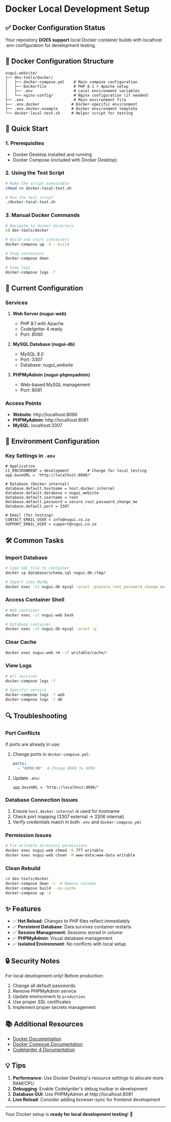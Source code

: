 # Docker Local Development Setup

## ✅ Docker Configuration Status

Your repository **DOES support** local Docker container builds with localhost .env configuration for development testing.

## 📁 Docker Configuration Structure

```
nugui-website/
├── dev-tools/docker/
│   ├── docker-compose.yml    # Main compose configuration
│   ├── Dockerfile            # PHP 8.1 + Apache setup
│   ├── .env                  # Local environment variables
│   └── nginx-config/         # Nginx configuration (if needed)
├── .env                      # Main environment file
├── .env.docker              # Docker-specific environment
├── .env.docker.example      # Docker environment template
└── docker-local-test.sh     # Helper script for testing
```

## 🚀 Quick Start

### 1. Prerequisites
- Docker Desktop installed and running
- Docker Compose (included with Docker Desktop)

### 2. Using the Test Script

```bash
# Make the script executable
chmod +x docker-local-test.sh

# Run the test script
./docker-local-test.sh
```

### 3. Manual Docker Commands

```bash
# Navigate to docker directory
cd dev-tools/docker

# Build and start containers
docker-compose up -d --build

# Stop containers
docker-compose down

# View logs
docker-compose logs -f
```

## 🔧 Current Configuration

### Services
1. **Web Server (nugui-web)**
   - PHP 8.1 with Apache
   - CodeIgniter 4 ready
   - Port: 8080

2. **MySQL Database (nugui-db)**
   - MySQL 8.0
   - Port: 3307
   - Database: nugui_website

3. **PHPMyAdmin (nugui-phpmyadmin)**
   - Web-based MySQL management
   - Port: 8081

### Access Points
- **Website**: http://localhost:8080
- **PHPMyAdmin**: http://localhost:8081
- **MySQL**: localhost:3307

## 📝 Environment Configuration

### Key Settings in `.env`

```env
# Application
CI_ENVIRONMENT = development        # Change for local testing
app.baseURL = 'http://localhost:8080/'

# Database (Docker internal)
database.default.hostname = host.docker.internal
database.default.database = nugui_website
database.default.username = root
database.default.password = secure_root_password_change_me
database.default.port = 3307

# Email (for testing)
CONTACT_EMAIL_USER = info@nugui.co.za
SUPPORT_EMAIL_USER = support@nugui.co.za
```

## 🛠️ Common Tasks

### Import Database
```bash
# Copy SQL file to container
docker cp database/schema.sql nugui-db:/tmp/

# Import into MySQL
docker exec -it nugui-db mysql -uroot -psecure_root_password_change_me nugui_website < /tmp/schema.sql
```

### Access Container Shell
```bash
# Web container
docker exec -it nugui-web bash

# Database container
docker exec -it nugui-db mysql -uroot -p
```

### Clear Cache
```bash
docker exec nugui-web rm -rf writable/cache/*
```

### View Logs
```bash
# All services
docker-compose logs -f

# Specific service
docker-compose logs -f web
docker-compose logs -f db
```

## 🔍 Troubleshooting

### Port Conflicts
If ports are already in use:
1. Change ports in `docker-compose.yml`:
   ```yaml
   ports:
     - "8090:80"  # Change 8080 to 8090
   ```

2. Update `.env`:
   ```env
   app.baseURL = 'http://localhost:8090/'
   ```

### Database Connection Issues
1. Ensure `host.docker.internal` is used for hostname
2. Check port mapping (3307 external → 3306 internal)
3. Verify credentials match in both `.env` and `docker-compose.yml`

### Permission Issues
```bash
# Fix writable directory permissions
docker exec nugui-web chmod -R 777 writable
docker exec nugui-web chown -R www-data:www-data writable
```

### Clean Rebuild
```bash
cd dev-tools/docker
docker-compose down -v  # Remove volumes
docker-compose build --no-cache
docker-compose up -d
```

## ✨ Features

- ✅ **Hot Reload**: Changes to PHP files reflect immediately
- ✅ **Persistent Database**: Data survives container restarts
- ✅ **Session Management**: Sessions stored in volume
- ✅ **PHPMyAdmin**: Visual database management
- ✅ **Isolated Environment**: No conflicts with local setup

## 🔒 Security Notes

For local development only! Before production:
1. Change all default passwords
2. Remove PHPMyAdmin service
3. Update environment to `production`
4. Use proper SSL certificates
5. Implement proper secrets management

## 📚 Additional Resources

- [Docker Documentation](https://docs.docker.com/)
- [Docker Compose Documentation](https://docs.docker.com/compose/)
- [CodeIgniter 4 Documentation](https://codeigniter.com/user_guide/)

## 💡 Tips

1. **Performance**: Use Docker Desktop's resource settings to allocate more RAM/CPU
2. **Debugging**: Enable CodeIgniter's debug toolbar in development
3. **Database GUI**: Use PHPMyAdmin at http://localhost:8081
4. **Live Reload**: Consider adding browser-sync for frontend development

---

Your Docker setup is **ready for local development testing**! 🚀